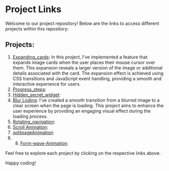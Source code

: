 # Project Links

Welcome to our project repository! Below are the links to access different projects within this repository:

## Projects:

1. [Expanding_cards](https://css-50-days-50-projects.vercel.app/Expanding_cards/index.html): In this project, I've implemented a feature that expands image cards when the user places their mouse cursor over them. This expansion reveals a larger version of the image or additional details associated with the card. The expansion effect is achieved using CSS transitions and JavaScript event handling, providing a smooth and interactive experience for users.
2. [Progress_steps](https://css-50-days-50-projects.vercel.app/Progress_steps/index.html):
3. [Hidden_secret_widget](https://css-50-days-50-projects.vercel.app/Hidden_secret_widget/index.html):
4. [Blur Loding](https://css-50-days-50-projects.vercel.app/Blur%20Loding/index.html): I've created a smooth transition from a blurred image to a clear screen when the page is loading. This project aims to enhance the user experience by providing an engaging visual effect during the loading process.
5. [Rotating_navigation](https://css-50-days-50-projects.vercel.app/Rotating_navigation/index.html):
6. [Scroll Animation](https://css-50-days-50-projects.vercel.app/Scroll%20Animation/index.html):
7. [splitpageAnimation](https://css-50-days-50-projects.vercel.app/splitpageAnimation/index.html):
8. 8. [Form-wave-Animation](https://css-50-days-50-projects.vercel.app/Form-wave-Animation/index.html):


Feel free to explore each project by clicking on the respective links above.

Happy coding!

